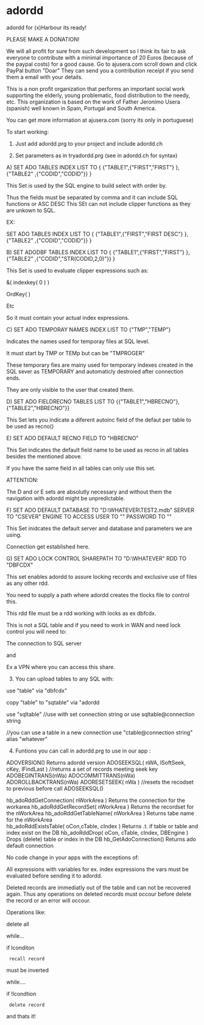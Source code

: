 # adordd
adordd for (x)Harbour its ready!

PLEASE MAKE A DONATION!

We will all profit for sure from such development so I think its fair to ask everyone to contribute with a minimal 
importance of 20 Euros (because of the paypal costs) for a good cause.
Go to ajusera.com scroll down and click PayPal button "Doar" 
They can send you a contribution receipt if you send them a email with your details.

This is a non profit organization that performs an important social work supporting the elderly, 
young problematic, food distribution to the needy, etc.
This organization is based on the work of Father Jeronimo Usera (spanish) well known in
Spain, Portugal and South America.

You can get more information at ajusera.com (sorry its only in portuguese)

To start working:

1) Just add adordd.prg to your project and include adordd.ch

2) Set parameters as in tryadordd.prg (see in adordd.ch for syntax)

 A) SET ADO TABLES INDEX LIST TO { {"TABLE1",{"FIRST","FIRST"} }, {"TABLE2" ,{"CODID","CODID"}} }
 
 This Set is used by the SQL engine to build select with order by.
 
 Thus the fields must be separated by comma and it can include SQL functions or ASC DESC
 This SEt can not include clipper functions as they are unkown to SQL.
 
 EX:
 
SET ADO TABLES INDEX LIST TO { {"TABLE1",{"FIRST","FIRST DESC"} }, {"TABLE2" ,{"CODID","CODID"}} }

B) SET ADODBF TABLES INDEX LIST TO {  {"TABLE1",{"FIRST","FIRST"} }, {"TABLE2" ,{"CODID","STR(CODID,2,0)"}} }

This Set is used to evaluate clipper expressions such as:

&( indexkey( 0 ) )

OrdKey( )

Etc

So it must contain your actual index expressions.

C) SET ADO TEMPORAY NAMES INDEX LIST TO {"TMP","TEMP"}

Indicates the names used for temporay files at SQL level.

It must start by TMP or TEMp but can be "TMPROGER"

These temporary fies are mainy used for temporary indexes created in the SQL sever as TEMPORARY and automaticly destroied
after connection ends.

They are only visible to the user that created them.

D) SET ADO FIELDRECNO TABLES LIST TO {{"TABLE1","HBRECNO"},{"TABLE2","HBRECNO"}}

This Set lets you indicate a diferent autoinc field of the defaut per table to be used as recno()

E) SET ADO DEFAULT RECNO FIELD TO "HBRECNO"

This Set indicates the default field name to be used as recno in all tables besides the mentioned above.

If you have the same field in all tables can only use this set.

ATTENTION:

The D and or E sets are absolutly necessary and without them the navigation with adordd might be unpredictable.

F) SET ADO DEFAULT DATABASE TO "D:\WHATEVER\TEST2.mdb" SERVER TO "CSEVER" ENGINE TO ACCESS USER TO "" PASSWORD TO ""

This Set inidcates the default server and database and parameters we are using.

Connection get established here.

G)  SET ADO LOCK CONTROL SHAREPATH TO  "D:\WHATEVER" RDD TO "DBFCDX"

This set enables adordd to assure locking records and exclusive use of files as any other rdd.

You need to supply a path where adordd creates the tlocks file to control this.

This rdd file must be a rdd working with locks as ex dbfcdx.

This is not a SQL table and if you need to work in WAN and need lock control you will need to:

The connection to SQL server

and

Ex a VPN where you can access this share.

3) You can upload tables to any SQL with:

use "table" via "dbfcdx"

copy "table" to "sqtable" via "adordd

use "sqltable" //use with set connection string
or
use sqltable@connection string

//you can use a table in a new connection
use "ctable@connection string" alias "whatever"

4) Funtions you can call in adordd.prg to use in our app :

 ADOVERSION() Returns adordd version
 ADOSEEKSQL( nWA, lSoftSeek, cKey, lFindLast ) //returns a set of records meeting seek key
 ADOBEGINTRANS(nWa)
 ADOCOMMITTRANS(nWa)
 ADOROLLBACKTRANS(nWa) 
 ADORESETSEEK( nWa ) //resets the recodset to previous before call ADOSEEKSQL()

 hb_adoRddGetConnection( nWorkArea ) Returns the connection for the workarea
 hb_adoRddGetRecordSet( nWorkArea )  Returns the recordset for the nWorkArea 
 hb_adoRddGetTableName( nWorkArea )  Returns tabe name for the nWorkArea  
 hb_adoRddExistsTable( oCon,cTable, cIndex ) Returns .t. if table or table and index exist on the DB
 hb_adoRddDrop( oCon, cTable, cIndex, DBEngine ) Drops (delete) table or index in the DB
 hb_GetAdoConnection() Returns ado default connection

No code change in your apps with the exceptions of:

All expressions with variables for ex. index expressions the vars must be evaluated before sending it to adordd.

Deleted records are immediatly out of the table and can not be recovered again.
Thus any operations on deleted records must occour before delete the record or an error will occour.

Operations like:

delete all

while...

  if lconditon
  
     recall record
     
must be inverted

while....

  if !lcondtion
  
     delete record
     

and thats it!

